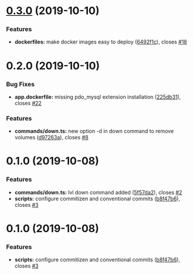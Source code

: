 # [0.3.0](https://github.com/badassery/laravel-up/compare/v0.2.0...v0.3.0) (2019-10-10)

### Features

- **dockerfiles:** make docker images easy to deploy ([6492f1c](https://github.com/badassery/laravel-up/commit/6492f1c)), closes [#18](https://github.com/badassery/laravel-up/issues/18)

# 0.2.0 (2019-10-10)

### Bug Fixes

- **app.dockerfile:** missing pdo_mysql extension installation ([225db31](https://github.com/badassery/laravel-up/commit/225db31)), closes [#22](https://github.com/badassery/laravel-up/issues/22)

### Features

- **commands/down.ts:** new option -d in down command to remove volumes ([d97263a](https://github.com/badassery/laravel-up/commit/d97263a)), closes [#8](https://github.com/badassery/laravel-up/issues/8)

# 0.1.0 (2019-10-08)

### Features

- **commands/down.ts:** lvl down command added ([5f57da2](https://github.com/badassery/laravel-up/commit/5f57da2)), closes [#2](https://github.com/badassery/laravel-up/issues/2)
- **scripts:** configure commitizen and conventional commits ([b8f47b6](https://github.com/badassery/laravel-up/commit/b8f47b6)), closes [#3](https://github.com/badassery/laravel-up/issues/3)

# 0.1.0 (2019-10-08)

### Features

- **scripts:** configure commitizen and conventional commits ([b8f47b6](https://github.com/badassery/laravel-up/commit/b8f47b6)), closes [#3](https://github.com/badassery/laravel-up/issues/3)

